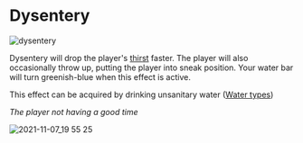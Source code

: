 # Dysentery

![dysentery](https://user-images.githubusercontent.com/47741160/140668984-3428b13c-dd06-4e1c-8263-d519e8f88c31.png)

Dysentery will drop the player's [thirst](https://github.com/fishcute/ToughAsClient/blob/main/Tutorial/Stats/Thirst.md) faster. The player will also occasionally throw up, putting the player into sneak position. Your water bar will turn greenish-blue when this effect is active.

This effect can be acquired by drinking unsanitary water ([Water types](https://github.com/fishcute/ToughAsClient/blob/main/Tutorial/Miscellaneous/Water%20Types.md))

*The player not having a good time*

![2021-11-07_19 55 25](https://user-images.githubusercontent.com/47741160/140669107-68cb30cf-742d-4644-a97b-b5ed1e1c5559.png)
